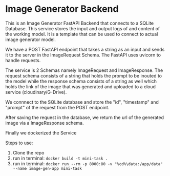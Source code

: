 # Image Generator Backend

This is an Image Generator FastAPI Backend that connects to a SQLite Database. This service stores the input and output logs of and content of the working model. It is a template that can be used to connect to actual image generator model. 

We have a POST FastAPI endpoint that takes a string as an input and sends it to the server in the ImageRequest Schema. The FastAPI uses uvicorn to handle requests.

The service is 2 Schemas namely ImageRequest and ImageResponse. The request schema consists of a string that holds the prompt to be inouted to the model while the response schema consists of a string as well which holds the link of the image that was generated and uploaded to a cloud service (cloudinary/G-Drive).

We connnect to the SQLite database and store the "id", "timestamp" and "prompt" of the request from the POST endpoint.

After saving the request in the database, we return the url of the generated image via a ImageResponse schema.

Finally we dockerized the Service

Steps to use:
1) Clone the repo
2) run in terminal:
`docker build -t mini-task .`
3) run in terminal:
`docker run --rm -p 8000:80 -v "%cd%\data:/app/data" --name image-gen-app mini-task`
